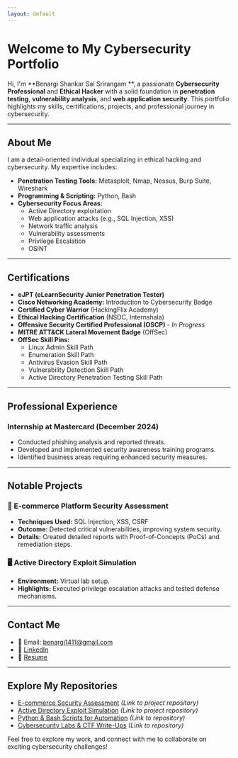 ```yaml
---
layout: default
---
```


# Welcome to My Cybersecurity Portfolio

Hi, I'm **Benargi Shankar Sai Srirangam **, a passionate **Cybersecurity Professional** and **Ethical Hacker** with a solid foundation in **penetration testing**, **vulnerability analysis**, and **web application security**. This portfolio highlights my skills, certifications, projects, and professional journey in cybersecurity.

---

## About Me
I am a detail-oriented individual specializing in ethical hacking and cybersecurity. My expertise includes:

- **Penetration Testing Tools:** Metasploit, Nmap, Nessus, Burp Suite, Wireshark
- **Programming & Scripting:** Python, Bash
- **Cybersecurity Focus Areas:**
  - Active Directory exploitation
  - Web application attacks (e.g., SQL Injection, XSS)
  - Network traffic analysis
  - Vulnerability assessments
  - Privilege Escalation
  - OSINT

---

## Certifications

- **eJPT (eLearnSecurity Junior Penetration Tester)**
- **Cisco Networking Academy:** Introduction to Cybersecurity Badge
- **Certified Cyber Warrior** (HackingFlix Academy)
- **Ethical Hacking Certification** (NSDC, Internshala)
- **Offensive Security Certified Professional (OSCP)** - *In Progress*
- **MITRE ATT&CK Lateral Movement Badge** (OffSec)
- **OffSec Skill Pins:**
  - Linux Admin Skill Path
  - Enumeration Skill Path
  - Antivirus Evasion Skill Path
  - Vulnerability Detection Skill Path
  - Active Directory Penetration Testing Skill Path

---

## Professional Experience

### Internship at Mastercard (December 2024)
- Conducted phishing analysis and reported threats.
- Developed and implemented security awareness training programs.
- Identified business areas requiring enhanced security measures.

---

## Notable Projects

### 🛒 E-commerce Platform Security Assessment
- **Techniques Used:** SQL Injection, XSS, CSRF
- **Outcome:** Detected critical vulnerabilities, improving system security.
- **Details:** Created detailed reports with Proof-of-Concepts (PoCs) and remediation steps.

### 🖥️ Active Directory Exploit Simulation
- **Environment:** Virtual lab setup.
- **Highlights:** Executed privilege escalation attacks and tested defense mechanisms.

---

## Contact Me

- 📧 Email: [benargi1411@gmail.com](mailto:benargi1411@gmail.com)
- 💼 [LinkedIn](https://www.linkedin.com/in/shankar-benargi-959956341)
- 📜 [Resume](https://drive.google.com/file/d/1_u5FmnAPLmcMTW2fccJ9cTQC2WXu8w1G/view?usp=drive_link)

---

## Explore My Repositories

- [E-commerce Security Assessment](#) *(Link to project repository)*
- [Active Directory Exploit Simulation](#) *(Link to project repository)*
- [Python & Bash Scripts for Automation](#) *(Link to repository)*
- [Cybersecurity Labs & CTF Write-Ups](#) *(Link to repository)*

Feel free to explore my work, and connect with me to collaborate on exciting cybersecurity challenges!
